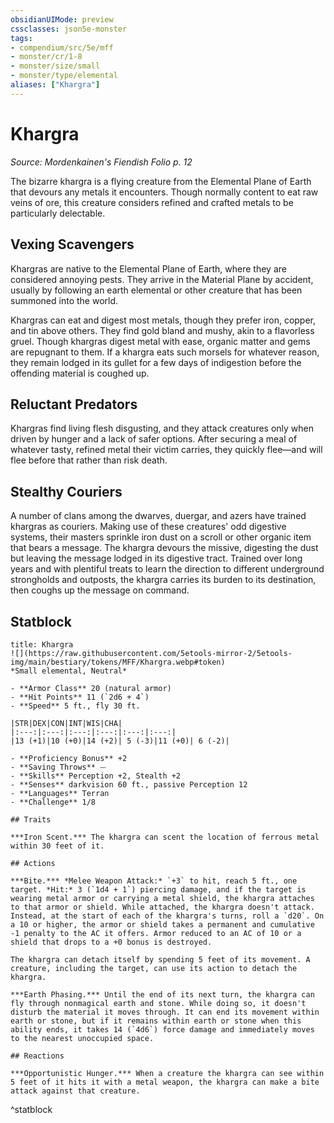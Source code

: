 ```yaml
---
obsidianUIMode: preview
cssclasses: json5e-monster
tags:
- compendium/src/5e/mff
- monster/cr/1-8
- monster/size/small
- monster/type/elemental
aliases: ["Khargra"]
---
```

# Khargra
*Source: Mordenkainen's Fiendish Folio p. 12*  

The bizarre khargra is a flying creature from the Elemental Plane of Earth that devours any metals it encounters. Though normally content to eat raw veins of ore, this creature considers refined and crafted metals to be particularly delectable.

## Vexing Scavengers

Khargras are native to the Elemental Plane of Earth, where they are considered annoying pests. They arrive in the Material Plane by accident, usually by following an earth elemental or other creature that has been summoned into the world.

Khargras can eat and digest most metals, though they prefer iron, copper, and tin above others. They find gold bland and mushy, akin to a flavorless gruel. Though khargras digest metal with ease, organic matter and gems are repugnant to them. If a khargra eats such morsels for whatever reason, they remain lodged in its gullet for a few days of indigestion before the offending material is coughed up.

## Reluctant Predators

Khargras find living flesh disgusting, and they attack creatures only when driven by hunger and a lack of safer options. After securing a meal of whatever tasty, refined metal their victim carries, they quickly flee—and will flee before that rather than risk death.

## Stealthy Couriers

A number of clans among the dwarves, duergar, and azers have trained khargras as couriers. Making use of these creatures' odd digestive systems, their masters sprinkle iron dust on a scroll or other organic item that bears a message. The khargra devours the missive, digesting the dust but leaving the message lodged in its digestive tract. Trained over long years and with plentiful treats to learn the direction to different underground strongholds and outposts, the khargra carries its burden to its destination, then coughs up the message on command.

## Statblock

```ad-statblock
title: Khargra
![](https://raw.githubusercontent.com/5etools-mirror-2/5etools-img/main/bestiary/tokens/MFF/Khargra.webp#token)
*Small elemental, Neutral*

- **Armor Class** 20 (natural armor)
- **Hit Points** 11 (`2d6 + 4`)
- **Speed** 5 ft., fly 30 ft.

|STR|DEX|CON|INT|WIS|CHA|
|:---:|:---:|:---:|:---:|:---:|:---:|
|13 (+1)|10 (+0)|14 (+2)| 5 (-3)|11 (+0)| 6 (-2)|

- **Proficiency Bonus** +2
- **Saving Throws** ⏤
- **Skills** Perception +2, Stealth +2
- **Senses** darkvision 60 ft., passive Perception 12
- **Languages** Terran
- **Challenge** 1/8

## Traits

***Iron Scent.*** The khargra can scent the location of ferrous metal within 30 feet of it.

## Actions

***Bite.*** *Melee Weapon Attack:* `+3` to hit, reach 5 ft., one target. *Hit:* 3 (`1d4 + 1`) piercing damage, and if the target is wearing metal armor or carrying a metal shield, the khargra attaches to that armor or shield. While attached, the khargra doesn't attack. Instead, at the start of each of the khargra's turns, roll a `d20`. On a 10 or higher, the armor or shield takes a permanent and cumulative -1 penalty to the AC it offers. Armor reduced to an AC of 10 or a shield that drops to a +0 bonus is destroyed.

The khargra can detach itself by spending 5 feet of its movement. A creature, including the target, can use its action to detach the khargra.

***Earth Phasing.*** Until the end of its next turn, the khargra can fly through nonmagical earth and stone. While doing so, it doesn't disturb the material it moves through. It can end its movement within earth or stone, but if it remains within earth or stone when this ability ends, it takes 14 (`4d6`) force damage and immediately moves to the nearest unoccupied space.

## Reactions

***Opportunistic Hunger.*** When a creature the khargra can see within 5 feet of it hits it with a metal weapon, the khargra can make a bite attack against that creature.
```
^statblock